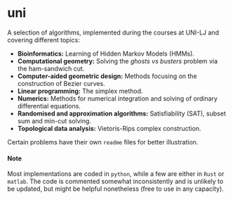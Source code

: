 # uni

A selection of algorithms, implemented during the courses at UNI-LJ and covering different topics:
 - **Bioinformatics:** Learning of Hidden Markov Models (HMMs).
 - **Computational geometry:** Solving the *ghosts vs busters* problem via the ham-sandwich cut.
 - **Computer-aided geometric design:** Methods focusing on the construction of Bezier curves.
 - **Linear programming:** The simplex method.
 - **Numerics:** Methods for numerical integration and solving of ordinary differential equations.
 - **Randomised and approximation algorithms:** Satisfiability (SAT), subset sum and min-cut solving.
 - **Topological data analysis:** Vietoris-Rips complex construction.

Certain problems have their own `readme` files for better illustration.

#### Note

Most implementations are coded in `python`, while a few are either in `Rust` or `matlab`. The code is commented somewhat inconsistently and is unlikely to be updated, but might be helpful nonetheless (free to use in any capacity).
